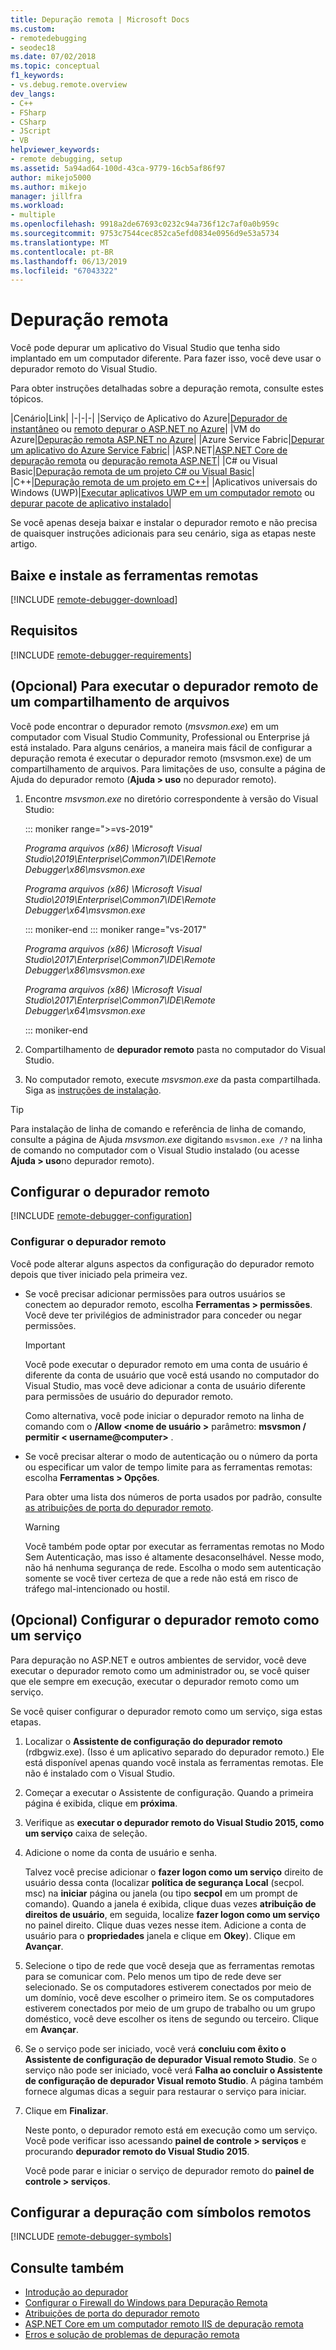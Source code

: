 ```yaml
---
title: Depuração remota | Microsoft Docs
ms.custom:
- remotedebugging
- seodec18
ms.date: 07/02/2018
ms.topic: conceptual
f1_keywords:
- vs.debug.remote.overview
dev_langs:
- C++
- FSharp
- CSharp
- JScript
- VB
helpviewer_keywords:
- remote debugging, setup
ms.assetid: 5a94ad64-100d-43ca-9779-16cb5af86f97
author: mikejo5000
ms.author: mikejo
manager: jillfra
ms.workload:
- multiple
ms.openlocfilehash: 9918a2de67693c0232c94a736f12c7af0a0b959c
ms.sourcegitcommit: 9753c7544cec852ca5efd0834e0956d9e53a5734
ms.translationtype: MT
ms.contentlocale: pt-BR
ms.lasthandoff: 06/13/2019
ms.locfileid: "67043322"
---
```

# <a name="remote-debugging"></a>Depuração remota
Você pode depurar um aplicativo do Visual Studio que tenha sido implantado em um computador diferente. Para fazer isso, você deve usar o depurador remoto do Visual Studio.

Para obter instruções detalhadas sobre a depuração remota, consulte estes tópicos.

|Cenário|Link|
|-|-|-|
|Serviço de Aplicativo do Azure|[Depurador de instantâneo](../debugger/debug-live-azure-applications.md) ou [remoto depurar o ASP.NET no Azure](../debugger/remote-debugging-azure.md)|
|VM do Azure|[Depuração remota ASP.NET no Azure](../debugger/remote-debugging-azure.md)|
|Azure Service Fabric|[Depurar um aplicativo do Azure Service Fabric](/azure/service-fabric/service-fabric-debugging-your-application#debug-a-remote-service-fabric-application)|
|ASP.NET|[ASP.NET Core de depuração remota](../debugger/remote-debugging-aspnet-on-a-remote-iis-computer.md) ou [depuração remota ASP.NET](../debugger/remote-debugging-aspnet-on-a-remote-iis-7-5-computer.md)|
|C# ou Visual Basic|[Depuração remota de um projeto C# ou Visual Basic](../debugger/remote-debugging-csharp.md)|
|C++|[Depuração remota de um projeto em C++](../debugger/remote-debugging-cpp.md)|
|Aplicativos universais do Windows (UWP)|[Executar aplicativos UWP em um computador remoto](../debugger/run-windows-store-apps-on-a-remote-machine.md) ou [depurar pacote de aplicativo instalado](../debugger/debug-installed-app-package.md)|

Se você apenas deseja baixar e instalar o depurador remoto e não precisa de quaisquer instruções adicionais para seu cenário, siga as etapas neste artigo.

## <a name="download-and-install-the-remote-tools"></a>Baixe e instale as ferramentas remotas

[!INCLUDE [remote-debugger-download](../debugger/includes/remote-debugger-download.md)]

## <a name="requirements_msvsmon"></a> Requisitos

[!INCLUDE [remote-debugger-requirements](../debugger/includes/remote-debugger-requirements.md)]

## <a name="fileshare_msvsmon"></a> (Opcional) Para executar o depurador remoto de um compartilhamento de arquivos

Você pode encontrar o depurador remoto (*msvsmon.exe*) em um computador com Visual Studio Community, Professional ou Enterprise já está instalado. Para alguns cenários, a maneira mais fácil de configurar a depuração remota é executar o depurador remoto (msvsmon.exe) de um compartilhamento de arquivos. Para limitações de uso, consulte a página de Ajuda do depurador remoto (**Ajuda > uso** no depurador remoto).

1. Encontre *msvsmon.exe* no diretório correspondente à versão do Visual Studio:

   ::: moniker range=">=vs-2019"

   *Programa arquivos (x86) \Microsoft Visual Studio\2019\Enterprise\Common7\IDE\Remote Debugger\x86\msvsmon.exe*

   *Programa arquivos (x86) \Microsoft Visual Studio\2019\Enterprise\Common7\IDE\Remote Debugger\x64\msvsmon.exe*

   ::: moniker-end
   ::: moniker range="vs-2017"

   *Programa arquivos (x86) \Microsoft Visual Studio\2017\Enterprise\Common7\IDE\Remote Debugger\x86\msvsmon.exe*

   *Programa arquivos (x86) \Microsoft Visual Studio\2017\Enterprise\Common7\IDE\Remote Debugger\x64\msvsmon.exe*

   ::: moniker-end

2. Compartilhamento de **depurador remoto** pasta no computador do Visual Studio.

3. No computador remoto, execute *msvsmon.exe* da pasta compartilhada. Siga as [instruções de instalação](#bkmk_setup).

> [!TIP]
> Para instalação de linha de comando e referência de linha de comando, consulte a página de Ajuda *msvsmon.exe* digitando ``msvsmon.exe /?`` na linha de comando no computador com o Visual Studio instalado (ou acesse **Ajuda > uso**no depurador remoto).

## <a name="bkmk_setup"></a> Configurar o depurador remoto

[!INCLUDE [remote-debugger-configuration](../debugger/includes/remote-debugger-configuration.md)]

### <a name="configure_msvsmon"></a> Configurar o depurador remoto
Você pode alterar alguns aspectos da configuração do depurador remoto depois que tiver iniciado pela primeira vez.

- Se você precisar adicionar permissões para outros usuários se conectem ao depurador remoto, escolha **Ferramentas > permissões**. Você deve ter privilégios de administrador para conceder ou negar permissões.

     > [!IMPORTANT]
     > Você pode executar o depurador remoto em uma conta de usuário é diferente da conta de usuário que você está usando no computador do Visual Studio, mas você deve adicionar a conta de usuário diferente para permissões de usuário do depurador remoto.

     Como alternativa, você pode iniciar o depurador remoto na linha de comando com o **/Allow \<nome de usuário >** parâmetro: **msvsmon / permitir \< username@computer>** .

- Se você precisar alterar o modo de autenticação ou o número da porta ou especificar um valor de tempo limite para as ferramentas remotas: escolha **Ferramentas > Opções**.

     Para obter uma lista dos números de porta usados por padrão, consulte [as atribuições de porta do depurador remoto](../debugger/remote-debugger-port-assignments.md).

     > [!WARNING]
     > Você também pode optar por executar as ferramentas remotas no Modo Sem Autenticação, mas isso é altamente desaconselhável. Nesse modo, não há nenhuma segurança de rede. Escolha o modo sem autenticação somente se você tiver certeza de que a rede não está em risco de tráfego mal-intencionado ou hostil.

## <a name="bkmk_configureService"></a> (Opcional) Configurar o depurador remoto como um serviço
Para depuração no ASP.NET e outros ambientes de servidor, você deve executar o depurador remoto como um administrador ou, se você quiser que ele sempre em execução, executar o depurador remoto como um serviço.

 Se você quiser configurar o depurador remoto como um serviço, siga estas etapas.

1. Localizar o **Assistente de configuração do depurador remoto** (rdbgwiz.exe). (Isso é um aplicativo separado do depurador remoto.) Ele está disponível apenas quando você instala as ferramentas remotas. Ele não é instalado com o Visual Studio.

2. Começar a executar o Assistente de configuração. Quando a primeira página é exibida, clique em **próxima**.

3. Verifique as **executar o depurador remoto do Visual Studio 2015, como um serviço** caixa de seleção.

4. Adicione o nome da conta de usuário e senha.

    Talvez você precise adicionar o **fazer logon como um serviço** direito de usuário dessa conta (localizar **política de segurança Local** (secpol. msc) na **iniciar** página ou janela (ou tipo  **secpol** em um prompt de comando). Quando a janela é exibida, clique duas vezes **atribuição de direitos de usuário**, em seguida, localize **fazer logon como um serviço** no painel direito. Clique duas vezes nesse item. Adicione a conta de usuário para o **propriedades** janela e clique em **Okey**). Clique em **Avançar**.

5. Selecione o tipo de rede que você deseja que as ferramentas remotas para se comunicar com. Pelo menos um tipo de rede deve ser selecionado. Se os computadores estiverem conectados por meio de um domínio, você deve escolher o primeiro item. Se os computadores estiverem conectados por meio de um grupo de trabalho ou um grupo doméstico, você deve escolher os itens de segundo ou terceiro. Clique em **Avançar**.

6. Se o serviço pode ser iniciado, você verá **concluiu com êxito o Assistente de configuração de depurador Visual remoto Studio**. Se o serviço não pode ser iniciado, você verá **Falha ao concluir o Assistente de configuração de depurador Visual remoto Studio**. A página também fornece algumas dicas a seguir para restaurar o serviço para iniciar.

7. Clique em **Finalizar**.

   Neste ponto, o depurador remoto está em execução como um serviço. Você pode verificar isso acessando **painel de controle > serviços** e procurando **depurador remoto do Visual Studio 2015**.

   Você pode parar e iniciar o serviço de depurador remoto do **painel de controle > serviços**.

## <a name="set-up-debugging-with-remote-symbols"></a>Configurar a depuração com símbolos remotos

[!INCLUDE [remote-debugger-symbols](../debugger/includes/remote-debugger-symbols.md)]

## <a name="see-also"></a>Consulte também

- [Introdução ao depurador](../debugger/debugger-feature-tour.md)
- [Configurar o Firewall do Windows para Depuração Remota](../debugger/configure-the-windows-firewall-for-remote-debugging.md)
- [Atribuições de porta do depurador remoto](../debugger/remote-debugger-port-assignments.md)
- [ASP.NET Core em um computador remoto IIS de depuração remota](../debugger/remote-debugging-aspnet-on-a-remote-iis-computer.md)
- [Erros e solução de problemas de depuração remota](../debugger/remote-debugging-errors-and-troubleshooting.md)